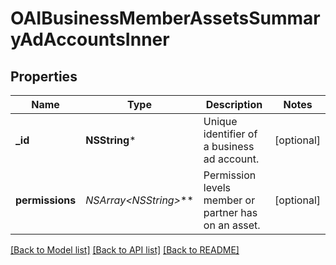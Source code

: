 # OAIBusinessMemberAssetsSummaryAdAccountsInner

## Properties
Name | Type | Description | Notes
------------ | ------------- | ------------- | -------------
**_id** | **NSString*** | Unique identifier of a business ad account. | [optional] 
**permissions** | **NSArray&lt;NSString*&gt;*** | Permission levels member or partner has on an asset. | [optional] 

[[Back to Model list]](../README.md#documentation-for-models) [[Back to API list]](../README.md#documentation-for-api-endpoints) [[Back to README]](../README.md)


